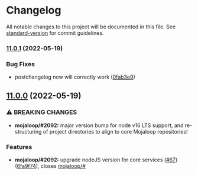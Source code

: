# Changelog

All notable changes to this project will be documented in this file. See [standard-version](https://github.com/conventional-changelog/standard-version) for commit guidelines.

### [11.0.1](https://github.com/mojaloop/event-sdk/compare/v11.0.0...v11.0.1) (2022-05-19)


### Bug Fixes

* postchangelog now will correctly work ([0fab3e9](https://github.com/mojaloop/event-sdk/commit/0fab3e97e2c6d2894b2f8992cc750afe4777d840))

## [11.0.0](https://github.com/mojaloop/event-sdk/compare/v10.7.2...v11.0.0) (2022-05-19)


### ⚠ BREAKING CHANGES

* **mojaloop/#2092:** major version bump for node v16 LTS support, and re-structuring of project directories to align to core Mojaloop repositories!

### Features

* **mojaloop/#2092:** upgrade nodeJS version for core services ([#67](https://github.com/mojaloop/event-sdk/issues/67)) ([6fa9f74](https://github.com/mojaloop/event-sdk/commit/6fa9f74a54b7288f93244112528a22f39823cb98)), closes [mojaloop/#](https://github.com/mojaloop/project/issues/)
